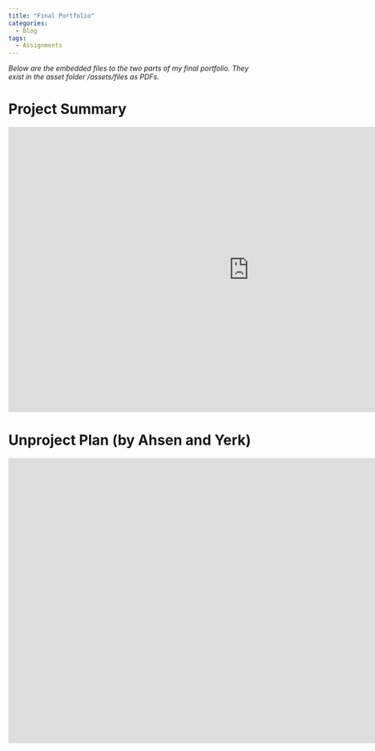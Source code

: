 ```yaml
---
title: "Final Portfolio"
categories:
  - Blog
tags:
  - Assignments
---
```


*Below are the embedded files to the two parts of my final portfolio. They exist in the asset folder /assets/files as PDFs.*

# Project Summary

<iframe src="https://docs.google.com/presentation/d/e/2PACX-1vR8jfsohmzt8JPzT3fMguDIdPyRGJGHVDy1teY8zMktWrH4Xp4V3D_svyM2QYmsfhgZrg3nJo4nwJ5z/embed?start=false&loop=false&delayms=3000" frameborder="0" width="960" height="569" allowfullscreen="true" mozallowfullscreen="true" webkitallowfullscreen="true"></iframe>

<br>

# Unproject Plan (by Ahsen and Yerk)

<iframe src="https://docs.google.com/presentation/d/e/2PACX-1vTh2bUt5RWva_fpnDqH57nm3xtWRS-tBPHsehER7tDZbKp6sQbfzQnvHzLGb9y9DLt01Lpiex8GDhTx/embed?start=false&loop=false&delayms=3000" frameborder="0" width="1960" height="569" allowfullscreen="true" mozallowfullscreen="true" webkitallowfullscreen="true"></iframe>